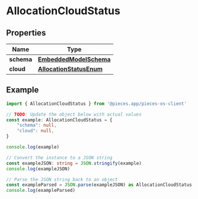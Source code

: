 
# AllocationCloudStatus


## Properties

Name | Type
------------ | -------------
**schema** | [**EmbeddedModelSchema**](EmbeddedModelSchema)
**cloud** | [**AllocationStatusEnum**](AllocationStatusEnum)

## Example

```typescript
import { AllocationCloudStatus } from '@pieces.app/pieces-os-client'

// TODO: Update the object below with actual values
const example: AllocationCloudStatus = {
    "schema": null,
    "cloud": null,
}

console.log(example)

// Convert the instance to a JSON string
const exampleJSON: string = JSON.stringify(example)
console.log(exampleJSON)

// Parse the JSON string back to an object
const exampleParsed = JSON.parse(exampleJSON) as AllocationCloudStatus
console.log(exampleParsed)
```


